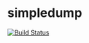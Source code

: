 # simpledump
[![Build Status](https://travis-ci.org/algenza/simpledump.svg?branch=master)](https://travis-ci.org/algenza/simpledump)
